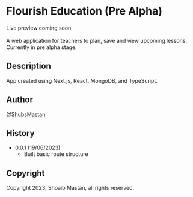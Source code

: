 # Flourish Education (Pre Alpha)

<!-- [Live preview]().<br /><br /> -->

Live preview coming soon.<br /><br />
A web application for teachers to plan, save and view upcoming lessons. Currently in pre alpha stage.

## Description

App created using Next.js, React, MongoDB, and TypeScript.

## Author

[@ShubsMastan](https://github.com/shubsmastan)

## History

- 0.0.1 (19/06/2023)
  - Built basic route structure

<!-- ## Next Steps/Ideas

- Edit class name
- Modal for adding/editing lessons instead of inline
- Improve appearance of lessons on page (+ responsiveness)
- Convert date from string to Date object and use calendar to input
- Have filters on top of class list (e.g. "Today", "This week") to show specific lesons
- Have filters on top of class page to filter by week/half-term/term
- Split classes into half-termly/weekly subsections (have lessons in different arrays?)
- Or would it be better for classes to be just a list of names and lessons to be added into DB indivdually (and rendered through filtering?)
- Have a page with termly/yearly outline -->

## Copyright

Copyright 2023, Shoaib Mastan, all rights reserved.
